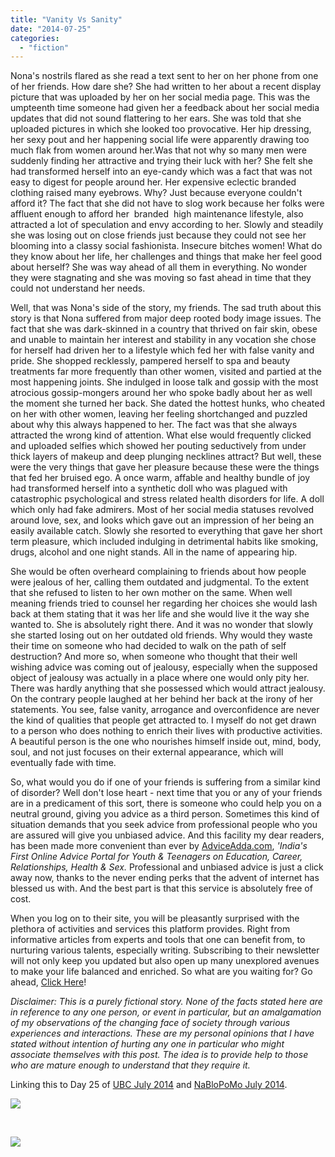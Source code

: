 ```yaml
---
title: "Vanity Vs Sanity"
date: "2014-07-25"
categories: 
  - "fiction"
---
```


Nona's nostrils flared as she read a text sent to her on her phone from one of her friends. How dare she? She had written to her about a recent display picture that was uploaded by her on her social media page. This was the umpteenth time someone had given her a feedback about her social media updates that did not sound flattering to her ears. She was told that she uploaded pictures in which she looked too provocative. Her hip dressing, her sexy pout and her happening social life were apparently drawing too much flak from women around her.Was that not why so many men were suddenly finding her attractive and trying their luck with her? She felt she had transformed herself into an eye-candy which was a fact that was not easy to digest for people around her. Her expensive eclectic branded clothing raised many eyebrows. Why? Just because everyone couldn't afford it? The fact that she did not have to slog work because her folks were affluent enough to afford her  branded  high maintenance lifestyle, also attracted a lot of speculation and envy according to her. Slowly and steadily she was losing out on close friends just because they could not see her blooming into a classy social fashionista. Insecure bitches women! What do they know about her life, her challenges and things that make her feel good about herself? She was way ahead of all them in everything. No wonder they were stagnating and she was moving so fast ahead in time that they could not understand her needs.

Well, that was Nona's side of the story, my friends. The sad truth about this story is that Nona suffered from major deep rooted body image issues. The fact that she was dark-skinned in a country that thrived on fair skin, obese and unable to maintain her interest and stability in any vocation she chose for herself had driven her to a lifestyle which fed her with false vanity and pride. She shopped recklessly, pampered herself to spa and beauty treatments far more frequently than other women, visited and partied at the most happening joints. She indulged in loose talk and gossip with the most atrocious gossip-mongers around her who spoke badly about her as well the moment she turned her back. She dated the hottest hunks, who cheated on her with other women, leaving her feeling shortchanged and puzzled about why this always happened to her. The fact was that she always attracted the wrong kind of attention. What else would frequently clicked and uploaded selfies which showed her pouting seductively from under thick layers of makeup and deep plunging necklines attract? But well, these were the very things that gave her pleasure because these were the things that fed her bruised ego. A once warm, affable and healthy bundle of joy had transformed herself into a synthetic doll who was plagued with catastrophic psychological and stress related health disorders for life. A doll which only had fake admirers. Most of her social media statuses revolved around love, sex, and looks which gave out an impression of her being an easily available catch. Slowly she resorted to everything that gave her short term pleasure, which included indulging in detrimental habits like smoking, drugs, alcohol and one night stands. All in the name of appearing hip.

She would be often overheard complaining to friends about how people were jealous of her, calling them outdated and judgmental. To the extent that she refused to listen to her own mother on the same. When well meaning friends tried to counsel her regarding her choices she would lash back at them stating that it was her life and she would live it the way she wanted to. She is absolutely right there. And it was no wonder that slowly she started losing out on her outdated old friends. Why would they waste their time on someone who had decided to walk on the path of self destruction? And more so, when someone who thought that their well wishing advice was coming out of jealousy, especially when the supposed object of jealousy was actually in a place where one would only pity her. There was hardly anything that she possessed which would attract jealousy. On the contrary people laughed at her behind her back at the irony of her statements. You see, false vanity, arrogance and overconfidence are never the kind of qualities that people get attracted to. I myself do not get drawn to a person who does nothing to enrich their lives with productive activities. A beautiful person is the one who nourishes himself inside out, mind, body, soul, and not just focuses on their external appearance, which will eventually fade with time.

So, what would you do if one of your friends is suffering from a similar kind of disorder? Well don't lose heart - next time that you or any of your friends are in a predicament of this sort, there is someone who could help you on a neutral ground, giving you advice as a third person. Sometimes this kind of situation demands that you seek advice from professional people who you are assured will give you unbiased advice. And this facility my dear readers, has been made more convenient than ever by [AdviceAdda.com](http://adviceadda.com/), _'India's First Online Advice Portal for Youth & Teenagers on Education, Career, Relationships, Health & Sex._ Professional and unbiased advice is just a click away now, thanks to the never ending perks that the advent of internet has blessed us with. And the best part is that this service is absolutely free of cost.

When you log on to their site, you will be pleasantly surprised with the plethora of activities and services this platform provides. Right from informative articles from experts and tools that one can benefit from, to nurturing various talents, especially writing. Subscribing to their newsletter will not only keep you updated but also open up many unexplored avenues to make your life balanced and enriched. So what are you waiting for? Go ahead, [Click Here](http://adviceadda.com/)!

_Disclaimer: This is a purely fictional story. None of the facts stated here are in reference to any one person, or event in particular, but an amalgamation of my observations of the changing face of society through various experiences and interactions. These are my personal opinions that I have stated without intention of hurting any one in particular who might associate themselves with this post. The idea is to provide help to those who are mature enough to understand that they require it._

Linking this to Day 25 of [UBC July 2014](http://ultimateblogchallenge.com/) and [NaBloPoMo July 2014](http://www.blogher.com/nablopomo-july-2014-blogroll).

[![](images/UBC-banner26.png)](http://ifsbutsandsetcs.com/wp-content/uploads/2014/07/UBC-banner26.png)

 

[![](images/NaBloPoMo_0714_465x287_DECADE_06.jpg)](http://ifsbutsandsetcs.com/wp-content/uploads/2014/07/NaBloPoMo_0714_465x287_DECADE_06.jpg)
